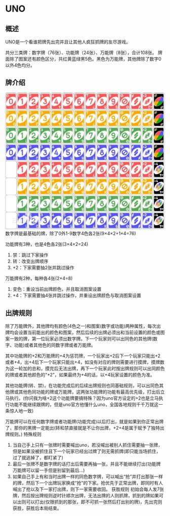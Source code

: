 # UNO
## 概述
UNO是一个看谁把牌先出完并且让其他人疯狂抓牌的友尽游戏。

共分三类牌：数字牌（76张）、功能牌（24张）、万能牌（8张），合计108张。
牌面除了图案还有颜色区分，共红黄蓝绿黑5色。黑色为万能牌，其他牌除了数字0以外4色均分。

## 牌介绍
![所有的牌](./public/all-card.webp)
数字牌是最基础的牌，除了0外1-9数字4色各2张(9×4×2+1×4=76)

功能牌有3种，也是4色各2张(3×4×2=24)
1. 禁：跳过下家操作
2. 转：改变出牌顺序
3. +2：下家需要抽2张并跳过操作

万能牌有2种，每种各4张(2×4=8)
1. 变色：重设当前出牌颜色，并且取消图案设置
2. +4：下家需要抽4张并跳过操作，并重设出牌颜色与取消图案设置

## 出牌规则
除了万能牌外，其他牌均有颜色(4色之一)和图案(数字或功能)两种属性，每次出牌均会设置当前能出的颜色和图案，然后后续的出牌必须出和当前设置的颜色或图案一致的牌，第一位玩家必须出数字牌。下一个玩家则可以出同色的其他牌(数字、功能)或者其他色的同数字牌或者万能牌。

其中功能牌的+2和万能牌的+4为惩罚牌，一个玩家出+2后下一个玩家只能出+2或者+4，出+4后下一个玩家只能出+4，如没有对应的牌则需要进行摸牌，摸牌数为这一轮加的总和，摸完后无法出牌，再下一个玩家此时按出牌规则可以出同颜色的牌或者其他颜色的“+2”，如果最终为+4的话，以+4玩家设置的颜色为准。

其他功能牌(转、禁)，在功能完成后的后续出牌规则也同基础规则，可以出同色其他牌或其他色同功能的牌或万能牌，这两张功能牌的功能有最高优先级，打出后立马执行。(你问我为啥+2这个功能牌要搞特殊？因为uno官方设定的+2也是立马执行功能不能继续跟牌的，但是uno官方他懂什么uno，全国各地规则千千万就这一条惊人地一致) 

万能牌可以在任何数字牌或者功能牌(功能完成)以后打出，就是如果到你正常出牌了，那你的黑牌一定能出(转和禁直接就是不让你出牌，+2+4是属于赋予了独特出牌规则。)
特殊规则
1. 当自己手上只有一张牌时需要喊出uno，若没喊出被别人抓住需要抽一张牌，但是如果没被抓住且下一个玩家已经出过牌了则无需抓牌(即只能当场抓住，过了就逃掉了，都盯紧了)
2. 最后一张牌不是数字牌的话打出后需要再抽一张，并且不能继续打出(功能牌万能牌可以留一手但是别留到最后…)
3. 如果自己手上有和当时出牌一样的同色数字牌，可以喊出“抢”并打出那张一样的牌，然后下一个出牌玩家换成“抢”的下家。抢优先于正常出牌，即同时有人喊出了抢以及下一家打出牌，则下一家需要收回。
获胜规则
初始会每人发7张牌，然后按出牌规则逆时针顺次出牌，无法出牌的人则抓牌，抓到的牌如果可以出则可以打出(仅限抓到的那张，即不可抓一张然后打出别的牌)，先出完则获胜，获胜后本局结束。
